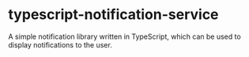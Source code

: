 # typescript-notification-service
A simple notification library written in TypeScript, which can be used to display notifications to the user.
